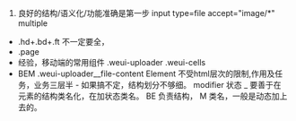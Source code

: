1. 良好的结构/语义化/功能准确是第一步
  input type=file accept="image/*" multiple
  - .hd+.bd+.ft 不一定要全，
  - .page 
  - 经验，移动端的常用组件
    .weui-uploader
    .weui-cells
  - BEM
    .weui-uploader__file-content
    Element 不受html层次的限制,作用及任务，业务三层半 - 如果搞不定，结构划分不够细。
    modifier 状态 _ 要善于在元素的结构类名化，在加状态类名。
    BE 负责结构， M 类名，一般是动态加上去的。